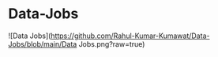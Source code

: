 # Data-Jobs

![Data Jobs](https://github.com/Rahul-Kumar-Kumawat/Data-Jobs/blob/main/Data Jobs.png?raw=true)

